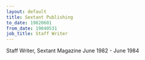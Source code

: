 ```yaml
---
layout: default
title: Sextant Publishing
to_date: 19820601   
from_date: 19840531
job_title: Staff Writer
---
```

Staff Writer, Sextant Magazine June 1982 - June 1984